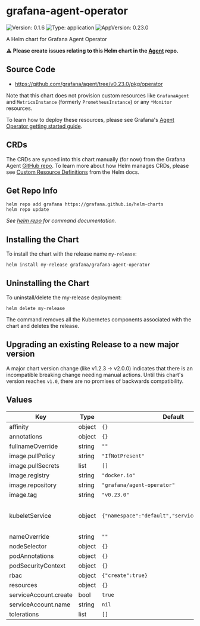 # grafana-agent-operator

![Version: 0.1.6](https://img.shields.io/badge/Version-0.1.6-informational?style=flat-square) ![Type: application](https://img.shields.io/badge/Type-application-informational?style=flat-square) ![AppVersion: 0.23.0](https://img.shields.io/badge/AppVersion-0.23.0-informational?style=flat-square)

A Helm chart for Grafana Agent Operator

⚠️  **Please create issues relating to this Helm chart in the [Agent](https://github.com/grafana/agent/issues) repo.**

## Source Code

* <https://github.com/grafana/agent/tree/v0.23.0/pkg/operator>

Note that this chart does not provision custom resources like `GrafanaAgent` and `MetricsInstance` (formerly `PrometheusInstance`) or any `*Monitor` resources.

To learn how to deploy these resources, please see Grafana's [Agent Operator getting started guide](https://grafana.com/docs/agent/latest/operator/getting-started/).

## CRDs

The CRDs are synced into this chart manually (for now) from the Grafana Agent [GitHub repo](https://github.com/grafana/agent/tree/main/production/operator/crds). To learn more about how Helm manages CRDs, please see [Custom Resource Definitions](https://helm.sh/docs/chart_best_practices/custom_resource_definitions/) from the Helm docs.

## Get Repo Info

```console
helm repo add grafana https://grafana.github.io/helm-charts
helm repo update
```

_See [helm repo](https://helm.sh/docs/helm/helm_repo/) for command documentation._

## Installing the Chart

To install the chart with the release name `my-release`:

```console
helm install my-release grafana/grafana-agent-operator
```

## Uninstalling the Chart

To uninstall/delete the my-release deployment:

```console
helm delete my-release
```

The command removes all the Kubernetes components associated with the chart and deletes the release.

## Upgrading an existing Release to a new major version

A major chart version change (like v1.2.3 -> v2.0.0) indicates that there is an incompatible breaking change needing manual actions. Until this chart's version reaches `v1.0`, there are no promises of backwards compatibility.

## Values

| Key | Type | Default | Description |
|-----|------|---------|-------------|
| affinity | object | `{}` | Pod affinity configuration |
| annotations | object | `{}` | Annotations for the Deployment |
| fullnameOverride | string | `""` | Overrides the chart's computed fullname |
| image.pullPolicy | string | `"IfNotPresent"` | Image pull policy |
| image.pullSecrets | list | `[]` | Image pull secrets |
| image.registry | string | `"docker.io"` | Image registry |
| image.repository | string | `"grafana/agent-operator"` | Image repo |
| image.tag | string | `"v0.23.0"` | Image tag |
| kubeletService | object | `{"namespace":"default","serviceName":"kubelet"}` | If both are set, Agent Operator will create and maintain a service for scraping kubelets -- https://grafana.com/docs/agent/latest/operator/getting-started/#monitor-kubelets |
| nameOverride | string | `""` | Overrides the chart's name |
| nodeSelector | object | `{}` | nodeSelector configuration |
| podAnnotations | object | `{}` | Annotations for the Deployment Pods |
| podSecurityContext | object | `{}` | Pod security context (runAsUser, etc.) |
| rbac | object | `{"create":true}` | Toggle to create ClusterRole and ClusterRoleBinding |
| resources | object | `{}` | Resource limits and requests config |
| serviceAccount.create | bool | `true` | Toggle to create ServiceAccount |
| serviceAccount.name | string | `nil` | Service account name |
| tolerations | list | `[]` | Tolerations applied to Pods |
